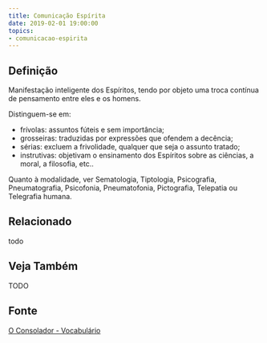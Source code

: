 ```yaml
---
title: Comunicação Espírita
date: 2019-02-01 19:00:00
topics:
- comunicacao-espirita
---
```


## Definição
Manifestação inteligente dos Espíritos, tendo por objeto uma troca contínua de
pensamento entre eles e os homens.

Distinguem-se em: 
* frívolas: assuntos fúteis e sem importância; 
* grosseiras: traduzidas por expressões que ofendem a decência; 
* sérias: excluem a frivolidade, qualquer que seja o assunto tratado; 
* instrutivas: objetivam o ensinamento dos Espíritos sobre as ciências, a moral, a filosofia,
etc.. 

Quanto à modalidade, ver Sematologia, Tiptologia, Psicografia, Pneumatografia,
Psicofonia, Pneumatofonia, Pictografia, Telepatia ou Telegrafia humana.

## Relacionado
todo

## Veja Também
TODO

## Fonte
[O Consolador - Vocabulário](http://www.oconsolador.com.br/linkfixo/vocabulario/principal.html)


